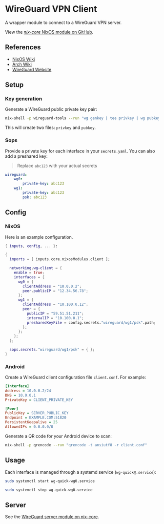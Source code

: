 # WireGuard VPN Client

A wrapper module to connect to a WireGuard VPN server.

View the [*nix-core* NixOS module on GitHub](https://github.com/sid116/nix-core/tree/master/modules/nixos/wg-client).

## References

- [NixOS Wiki](https://wiki.nixos.org/wiki/WireGuard)
- [Arch Wiki](https://wiki.archlinux.org/title/WireGuard)
- [WireGuard Website](https://www.wireguard.com/)

## Setup

### Key generation

Generate a WireGuard public private key pair:

```bash
nix-shell -p wireguard-tools --run "wg genkey | tee privkey | wg pubkey > pubkey"
```

This will create two files: `privkey` and `pubkey`.

### Sops

Provide a private key for each interface in your `secrets.yaml`. You can also add a preshared key:

> Replace `abc123` with your actual secrets

```yaml
wireguard:
    wg0:
        private-key: abc123
    wg1:
        private-key: abc123
        psk: abc123
```

## Config

### NixOS

Here is an example configuration.

```nix
{ inputs, config, ... }:

{
  imports = [ inputs.core.nixosModules.client ];

  networking.wg-client = {
    enable = true;
    interfaces = {
      wg0 = {
        clientAddress = "10.0.0.2";
        peer.publicIP = "12.34.56.78";
      };
      wg1 = {
        clientAddress = "10.100.0.12";
        peer = {
          publicIP = "59.51.51.211";
          internalIP = "10.100.0.1";
          presharedKeyFile = config.secrets."wireguard/wg1/psk".path;
        };
      };
    };
  };

  sops.secrets."wireguard/wg1/psk" = { };
}
```

### Android

Create a WireGuard client configuration file `client.conf`. For example:

```ini
[Interface]
Address = 10.0.0.2/24
DNS = 10.0.0.1
PrivateKey = CLIENT_PRIVATE_KEY

[Peer]
PublicKey = SERVER_PUBLIC_KEY
Endpoint = EXAMPLE.COM:51820
PersistentKeepalive = 25
AllowedIPs = 0.0.0.0/0
```

Generate a QR code for your Android device to scan:

```bash
nix-shell -p qrencode --run "qrencode -t ansiutf8 -r client.conf"
```

## Usage

Each interface is managed through a systemd service (`wg-quick@.service`):

```bash
sudo systemctl start wg-quick-wg0.service

sudo systemctl stop wg-quick-wg0.service
```

## Server

See the [WireGuard server module on nix-core](https://github.com/sid116/nix-core/tree/master/modules/nixos/wg-server).
